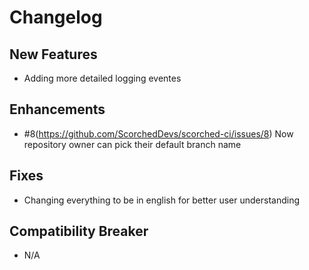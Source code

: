 # Changelog

## New Features

 - Adding more detailed logging eventes

## Enhancements

 - #8(https://github.com/ScorchedDevs/scorched-ci/issues/8) Now repository owner can pick their default branch name

## Fixes

 - Changing everything to be in english for better user understanding

## Compatibility Breaker

 - N/A